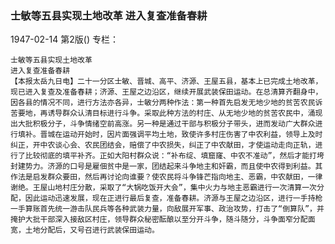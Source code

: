 ### 士敏等五县实现土地改革  进入复查准备春耕

1947-02-14
第2版()
专栏：

    士敏等五县实现土地改革
    进入复查准备春耕
    【本报太岳九日电】二十一分区士敏、晋城、高平、济源、王屋五县，基本上已完成土地改革，现已进入复查及准备春耕；济源、王屋之边沿区，继续开展武装保田运动。在总清算齐翻身中，因各县的情况不同，进行方法亦各异，士敏分两种作法：第一种首先启发无地少地的贫苦农民诉苦要地，再诱导群众认清目标进行斗争。采取此种方法的村庄、从无地少地的贫苦农民中，涌现出大批积极分子，斗争情绪空前高涨。另一种是通过干部与积极分子带头，进而发动广大群众进行填补。晋城在运动开始时，因片面强调平均土地，致使许多村庄伤害了中农利益，领导上及时纠正，开中农谈心会、农民团结会，赔偿了中农损失，纠正了中农献田，才使运动走向正轨，进行了比较彻底的填平补齐。正如大阳村群众说：“补布绽、填窟窿、中农不准动”，然后才能打垮封建势力。济源的口号是雇佃贫中是一家，团结起来斗争地主和奸霸，而且使中农得到利益。其作法是启发群众要田，然后再讨论向谁要？使农民将斗争锋芒指向地主、恶霸，中农献田，一律谢绝。王屋山地村庄分散，采取了“大锅吃饭开大会”，集中火力与地主恶霸进行一次清算一次分配，因此运动迅速发展，现在正进行最后复查，准备春耕。济源与王屋之边沿区，进行一手持枪一手算账首先统一游击队民兵等各种武装力量，向敌展开军事、政治攻势，打击了“倒算队”，并掩护大批干部深入接敌区村庄，领导群众秘密酝酿以至分开斗争，随斗随分，斗争面窄分配面宽，土地分配后，又号召进行武装保田运动。
